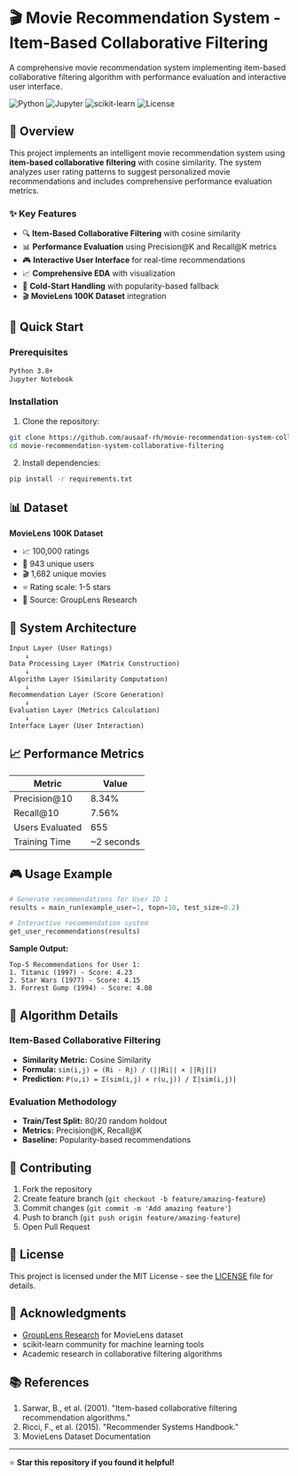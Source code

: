 # 🎬 Movie Recommendation System - Item-Based Collaborative Filtering

A comprehensive movie recommendation system implementing item-based collaborative filtering algorithm with performance evaluation and interactive user interface.

![Python](https://img.shields.io/badge/Python-3.8+-blue.svg)
![Jupyter](https://img.shields.io/badge/Jupyter-Notebook-orange.svg)
![scikit-learn](https://img.shields.io/badge/scikit--learn-1.0+-green.svg)
![License](https://img.shields.io/badge/License-MIT-red.svg)

## 🎯 Overview

This project implements an intelligent movie recommendation system using **item-based collaborative filtering** with cosine similarity. The system analyzes user rating patterns to suggest personalized movie recommendations and includes comprehensive performance evaluation metrics.

### ✨ Key Features

- 🔍 **Item-Based Collaborative Filtering** with cosine similarity
- 📊 **Performance Evaluation** using Precision@K and Recall@K metrics
- 🎮 **Interactive User Interface** for real-time recommendations
- 📈 **Comprehensive EDA** with visualization
- 🔄 **Cold-Start Handling** with popularity-based fallback
- 🎬 **MovieLens 100K Dataset** integration

## 🚀 Quick Start

### Prerequisites
```bash
Python 3.8+
Jupyter Notebook
```

### Installation
1. Clone the repository:
```bash
git clone https://github.com/ausaaf-rh/movie-recommendation-system-collaborative-filtering.git
cd movie-recommendation-system-collaborative-filtering
```

2. Install dependencies:
```bash
pip install -r requirements.txt
```

## 📊 Dataset

**MovieLens 100K Dataset**
- 📈 100,000 ratings
- 👥 943 unique users  
- 🎬 1,682 unique movies
- ⭐ Rating scale: 1-5 stars
- 🏢 Source: GroupLens Research

## 🔧 System Architecture

```
Input Layer (User Ratings) 
    ↓
Data Processing Layer (Matrix Construction)
    ↓
Algorithm Layer (Similarity Computation)
    ↓
Recommendation Layer (Score Generation)
    ↓
Evaluation Layer (Metrics Calculation)
    ↓
Interface Layer (User Interaction)
```

## 📈 Performance Metrics

| Metric | Value |
|--------|-------|
| Precision@10 | 8.34% |
| Recall@10 | 7.56% |
| Users Evaluated | 655 |
| Training Time | ~2 seconds |

## 🎮 Usage Example

```python
# Generate recommendations for User ID 1
results = main_run(example_user=1, topn=10, test_size=0.2)

# Interactive recommendation system
get_user_recommendations(results)
```

**Sample Output:**
```
Top-5 Recommendations for User 1:
1. Titanic (1997) - Score: 4.23
2. Star Wars (1977) - Score: 4.15
3. Forrest Gump (1994) - Score: 4.08
```

## 🔬 Algorithm Details

### Item-Based Collaborative Filtering
- **Similarity Metric:** Cosine Similarity
- **Formula:** `sim(i,j) = (Ri · Rj) / (||Ri|| × ||Rj||)`
- **Prediction:** `P(u,i) = Σ(sim(i,j) × r(u,j)) / Σ|sim(i,j)|`

### Evaluation Methodology
- **Train/Test Split:** 80/20 random holdout
- **Metrics:** Precision@K, Recall@K
- **Baseline:** Popularity-based recommendations

## 🤝 Contributing

1. Fork the repository
2. Create feature branch (`git checkout -b feature/amazing-feature`)
3. Commit changes (`git commit -m 'Add amazing feature'`)
4. Push to branch (`git push origin feature/amazing-feature`)
5. Open Pull Request

## 📝 License

This project is licensed under the MIT License - see the [LICENSE](LICENSE) file for details.

## 🙏 Acknowledgments

- [GroupLens Research](https://grouplens.org/) for MovieLens dataset
- scikit-learn community for machine learning tools
- Academic research in collaborative filtering algorithms

## 📚 References

1. Sarwar, B., et al. (2001). "Item-based collaborative filtering recommendation algorithms."
2. Ricci, F., et al. (2015). "Recommender Systems Handbook."
3. MovieLens Dataset Documentation

---

⭐ **Star this repository if you found it helpful!**